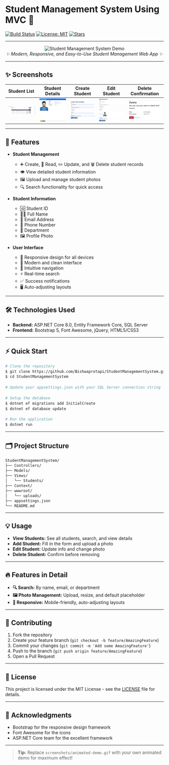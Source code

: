 # Student Management System Using MVC 🚀

[![Build Status](https://img.shields.io/badge/build-passing-brightgreen)](https://github.com/Bishwaprotapi/StudentManagementSystem/actions)
[![License: MIT](https://img.shields.io/badge/License-MIT-yellow.svg)](LICENSE)
[![Stars](https://img.shields.io/github/stars/Bishwaprotapi/StudentManagementSystem?style=social)](https://github.com/Bishwaprotapi/StudentManagementSystem/stargazers)

---

<div align="center">
  <img src="screenshots/animated-demo.gif" alt="Student Management System Demo" width="700"/>
  <br>
  <em>✨ Modern, Responsive, and Easy-to-Use Student Management Web App ✨</em>
</div>

---

## ✨ Screenshots

| Student List | Student Details | Create Student | Edit Student | Delete Confirmation |
|:---:|:---:|:---:|:---:|:---:|
| ![Student List](screenshots/student-list.png) | ![Student Details](screenshots/student-details.png) | ![Create Student](screenshots/create-student.png) | ![Edit Student](screenshots/edit-student.png) | ![Delete Student](screenshots/delete-student.png) |

---

## 🎯 Features

- **Student Management**
  - ➕ Create, 📖 Read, ✏️ Update, and 🗑️ Delete student records
  - 👁️ View detailed student information
  - 🖼️ Upload and manage student photos
  - 🔍 Search functionality for quick access

- **Student Information**
  - 🆔 Student ID
  - 🧑‍🎓 Full Name
  - 📧 Email Address
  - 📱 Phone Number
  - 🏫 Department
  - 🖼️ Profile Photo

- **User Interface**
  - 📱 Responsive design for all devices
  - 🎨 Modern and clean interface
  - 🧭 Intuitive navigation
  - ⚡ Real-time search
  - ✅ Success notifications
  - 🖥️ Auto-adjusting layouts

---

## 🛠️ Technologies Used

- **Backend:** ASP.NET Core 8.0, Entity Framework Core, SQL Server
- **Frontend:** Bootstrap 5, Font Awesome, jQuery, HTML5/CSS3

---

## ⚡ Quick Start

```bash
# Clone the repository
$ git clone https://github.com/Bishwaprotapi/StudentManagementSystem.git
$ cd StudentManagementSystem

# Update your appsettings.json with your SQL Server connection string

# Setup the database
$ dotnet ef migrations add InitialCreate
$ dotnet ef database update

# Run the application
$ dotnet run
```

---

## 🗂️ Project Structure

```
StudentManagementSystem/
├── Controllers/
├── Models/
├── Views/
│   └── Students/
├── Context/
├── wwwroot/
│   └── uploads/
├── appsettings.json
└── README.md
```

---

## 💡 Usage

- **View Students:** See all students, search, and view details
- **Add Student:** Fill in the form and upload a photo
- **Edit Student:** Update info and change photo
- **Delete Student:** Confirm before removing

---

## 🔥 Features in Detail

- **🔍 Search:** By name, email, or department
- **🖼️ Photo Management:** Upload, resize, and default placeholder
- **📱 Responsive:** Mobile-friendly, auto-adjusting layouts

---

## 🤝 Contributing

1. Fork the repository
2. Create your feature branch (`git checkout -b feature/AmazingFeature`)
3. Commit your changes (`git commit -m 'Add some AmazingFeature'`)
4. Push to the branch (`git push origin feature/AmazingFeature`)
5. Open a Pull Request

---

## 📄 License

This project is licensed under the MIT License - see the [LICENSE](LICENSE) file for details.

---

## 🙏 Acknowledgments

- Bootstrap for the responsive design framework
- Font Awesome for the icons
- ASP.NET Core team for the excellent framework

---

> **Tip:** Replace `screenshots/animated-demo.gif` with your own animated demo for maximum effect! 
